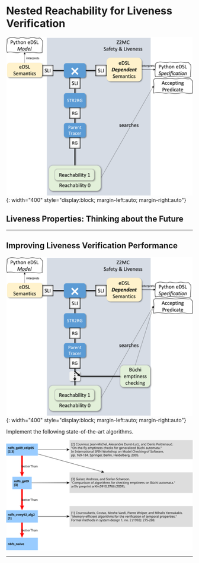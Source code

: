 # Nested Reachability for Liveness Verification

![Progress Overview](/assets/img/z2mc/overview_07.png){: width="400" style="display:block; margin-left:auto; margin-right:auto"}

## Liveness Properties: Thinking about the Future

<hr>

## Improving Liveness Verification Performance

![Progress Overview](/assets/img/z2mc/overview_08.png){: width="400" style="display:block; margin-left:auto; margin-right:auto"}

Implement the following state-of-the-art algorithms.

![Buchi Algorithms](/assets/img/z2mc/buchi_algo_hierarchy.svg)

<hr>

